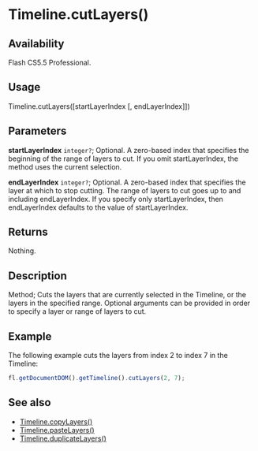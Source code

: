 # Timeline.cutLayers()

## Availability

Flash CS5.5 Professional.

## Usage

Timeline.cutLayers([startLayerIndex [, endLayerIndex]])

## Parameters

**startLayerIndex** `integer?`; Optional. A zero-based index that specifies the beginning of the range of layers to cut. If you omit
startLayerIndex, the method uses the current selection.

**endLayerIndex** `integer?`; Optional. A zero-based index that specifies the layer at which to stop cutting. The range of layers to cut goes up to and including endLayerIndex. If you specify only startLayerIndex, then endLayerIndex defaults to the value of startLayerIndex.

## Returns

Nothing.

## Description

Method; Cuts the layers that are currently selected in the Timeline, or the layers in the specified range. Optional arguments can be provided in order to specify a layer or range of layers to cut.

## Example

The following example cuts the layers from index 2 to index 7 in the Timeline:

```javascript
fl.getDocumentDOM().getTimeline().cutLayers(2, 7);
```

## See also

- [Timeline.copyLayers()](../Timeline_object/Timeline7.md)
- [Timeline.pasteLayers()](../Timeline_object/Timeline35.md)
- [Timeline.duplicateLayers()](../Timeline_object/Timeline17.md)

